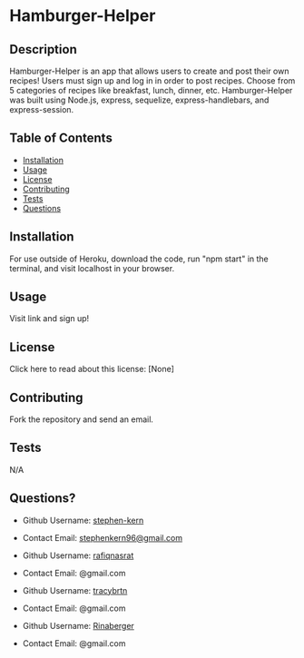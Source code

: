 # Hamburger-Helper

## Description

Hamburger-Helper is an app that allows users to create and post their own recipes! Users must sign up and log in in order to post recipes. Choose from 5 categories of recipes like breakfast, lunch, dinner, etc. Hamburger-Helper was built using Node.js, express, sequelize, express-handlebars, and express-session.

## Table of Contents

- [Installation](#installation)
- [Usage](#usage)
- [License](#license)
- [Contributing](#contributing)
- [Tests](#tests)
- [Questions](#questions)

## Installation

For use outside of Heroku, download the code, run "npm start" in the terminal, and visit localhost in your browser.

## Usage

Visit link and sign up!

## License

Click here to read about this license: [None]

## Contributing

Fork the repository and send an email.

## Tests

N/A

## Questions?

- Github Username: [stephen-kern](https://github.com/stephen-kern)
- Contact Email: stephenkern96@gmail.com

- Github Username: [rafiqnasrat](https://github.com/rafiqnasrat)
- Contact Email: @gmail.com

- Github Username: [tracybrtn](https://github.com/tracybrtn)
- Contact Email: @gmail.com

- Github Username: [Rinaberger](https://github.com/Rinaberger)
- Contact Email: @gmail.com
